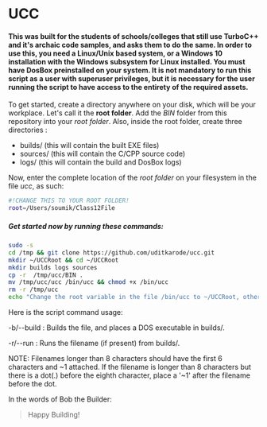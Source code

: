 # UCC

#### This was built for the students of schools/colleges that still use TurboC++ and it's archaic code samples, and asks them to do the same. In order to use this, you need a Linux/Unix based system, or a Windows 10 installation with the Windows subsystem for Linux installed. You must have DosBox preinstalled on your system. It is not mandatory to run this script as a user with superuser privileges, but it is necessary for the user running the script to have access to the entirety of the required assets.

To get started, create a directory anywhere on your disk, which will be your workplace. Let's call it the **root folder**. Add the *BIN* folder from this repository into your *root folder*. Also, inside the root folder, create three directories : 

- builds/ (this will contain the built EXE files)
- sources/ (this will contain the C/CPP source code)
- logs/ (this will contain the build and DosBox logs)

Now, enter the complete location of the *root folder* on your filesystem in the file *ucc*, as such:

```bash
#!CHANGE THIS TO YOUR ROOT FOLDER!
root=/Users/soumik/Class12File
```

##### Get started now by running these commands:
```bash
sudo -s
cd /tmp && git clone https://github.com/uditkarode/ucc.git
mkdir ~/UCCRoot && cd ~/UCCRoot
mkdir builds logs sources
cp -r  /tmp/ucc/BIN .
mv /tmp/ucc/ucc /bin/ucc && chmod +x /bin/ucc
rm -r /tmp/ucc
echo "Change the root variable in the file /bin/ucc to ~/UCCRoot, otherwise this script will NOT work."
```

Here is the script command usage:

-b/--build <filename> : Builds the file, and places a DOS executable in builds/.

-r/--run <filename> : Runs the filename (if present) from builds/.

NOTE: Filenames longer than 8 characters should have the first 6 characters and ~1 attached. If the filename is longer than 8 characters but there is a dot(.) before the eighth character, place a '~1' after the filename before the dot.

In the words of Bob the Builder:
> Happy Building!
